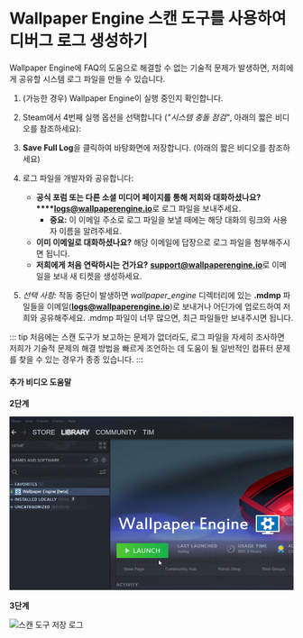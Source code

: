 # Wallpaper Engine 스캔 도구를 사용하여 디버그 로그 생성하기

Wallpaper Engine에 FAQ의 도움으로 해결할 수 없는 기술적 문제가 발생하면, 저희에게 공유할 시스템 로그 파일을 만들 수 있습니다.

1. (가능한 경우) Wallpaper Engine이 실행 중인지 확인합니다.
2. Steam에서 4번째 실행 옵션을 선택합니다 (*"시스템 충돌 점검"*, 아래의 짧은 비디오를 참조하세요):
3. **Save Full Log**을 클릭하여 바탕화면에 저장합니다. (아래의 짧은 비디오를 참조하세요)
4. 로그 파일을 개발자와 공유합니다:
    * **공식 포럼 또는 다른 소셜 미디어 페이지를 통해 저희와 대화하셨나요?****logs@wallpaperengine.io**로 로그 파일을 보내주세요.
        * **중요:** 이 이메일 주소로 로그 파일을 보낼 때에는 해당 대화의 링크와 사용자 이름을 알려주세요.
    * **이미 이메일로 대화하셨나요?** 해당 이메일에 답장으로 로그 파일을 첨부해주시면 됩니다.
    * **저희에게 처음 연락하시는 건가요?** **support@wallpaperengine.io**로 이메일을 보내 새 티켓을 생성하세요.

5. *선택 사항:* 작동 중단이 발생하면 *wallpaper_engine* 디렉터리에 있는 **.mdmp** 파일들을 이메일(**logs@wallpaperengine.io**)로 보내거나 어딘가에 업로드하여 저희와 공유해주세요. .mdmp 파일이 너무 많으면, 최근 파일들만 보내주시면 됩니다.

::: tip
처음에는 스캔 도구가 보고하는 문제가 없더라도, 로그 파일을 자세히 조사하면 저희가 기술적 문제의 해결 방법을 빠르게 조언하는 데 도움이 될 일반적인 컴퓨터 문제를 찾을 수 있는 경우가 종종 있습니다.
:::

#### 추가 비디오 도움말

**2단계**

![스캔 도구 시작 옵션](./scantoollaunch.gif)

**3단계**

![스캔 도구 저장 로그](./scantoolsave.gif)
